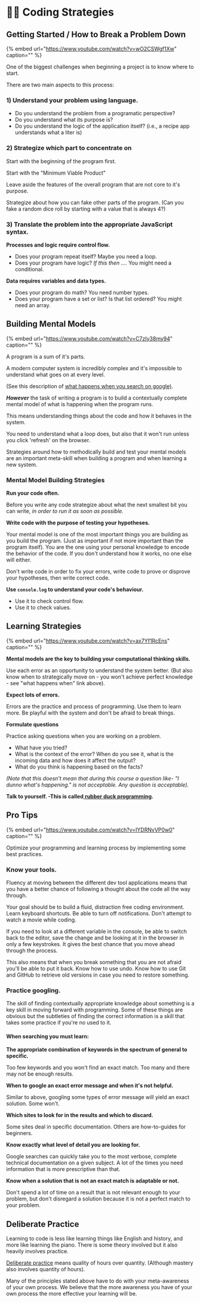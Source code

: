 # 👩‍💻 Coding Strategies

## Getting Started / How to Break a Problem Down

{% embed url="https://www.youtube.com/watch?v=wO2CSWgf1Xw" caption="" %}

One of the biggest challenges when beginning a project is to know where to start.

There are two main aspects to this process:

### 1\) Understand your problem using language.

* Do you understand the problem from a programatic perspective?
* Do you understand what its purpose is?
* Do you understand the logic of the application itself? \(i.e., a recipe app understands what a liter is\)

### 2\) Strategize which part to concentrate on

Start with the beginning of the program first.

Start with the "Minimum Viable Product"

Leave aside the features of the overall program that are not core to it's purpose.

Strategize about how you can fake other parts of the program. \(Can you fake a random dice roll by starting with a value that is always 4?\)

### 3\) Translate the problem into the appropriate JavaScript syntax.

**Processes and logic require control flow.**

* Does your program repeat itself? Maybe you need a loop.
* Does your program have logic? _If this then ...._ You might need a conditional.

**Data requires variables and data types.**

* Does your program do math? You need number types.
* Does your program have a set or list? Is that list ordered? You might need an array.

## Building Mental Models

{% embed url="https://www.youtube.com/watch?v=C7zIy38my94" caption="" %}

A program is a sum of it's parts.

A modern computer system is incredibly complex and it's impossible to understand what goes on at every level.

\(See this description of [what happens when you search on google\)](https://github.com/alex/what-happens-when).

_**However**_ the task of writing a program is to build a contextually complete mental model of what is happening when the program runs.

This means understanding things about the code and how it behaves in the system.

You need to understand what a loop does, but also that it won't run unless you click 'refresh' on the browser.

Strategies around how to methodically build and test your mental models are an important meta-skill when building a program and when learning a new system.

### Mental Model Building Strategies

**Run your code often.**

Before you write any code strategize about what the next smallest bit you can write, _in order to run it as soon as possible._

**Write code with the purpose of testing your hypotheses.**

Your mental model is one of the most important things you are building as you build the program. \(Just as important if not more important than the program itself\). You are the one using your personal knowledge to encode the behavior of the code. If you don't understand how it works, no one else will either.

Don't write code in order to fix your errors, write code to prove or disprove your hypotheses, then write correct code.

**Use `console.log` to understand your code's behaviour.**

* Use it to check control flow.
* Use it to check values.

## Learning Strategies

{% embed url="https://www.youtube.com/watch?v=ax7Yf1RcEns" caption="" %}

**Mental models are the key to building your computational thinking skills.**

Use each error as an opportunity to understand the system better. \(But also know when to strategically move on - you won't achieve perfect knowledge - see "what happens when" link above\).

**Expect lots of errors.**

Errors are the practice and process of programming. Use them to learn more. Be playful with the system and don't be afraid to break things.

**Formulate questions**

Practice asking questions when you are working on a problem.

* What have you tried?
* What is the context of the error? When do you see it, what is the incoming data and how does it affect the output?
* What do you think is happening based on the facts?

_\(Note that this doesn't mean that during this course a question like- "I dunno what's happening." is not acceptable. Any question is acceptable\)._

**Talk to yourself. -This is called**[ **rubber duck programming**](https://rubberduckdebugging.com/)**.**

## Pro Tips

{% embed url="https://www.youtube.com/watch?v=IYDRNvVP0w0" caption="" %}

Optimize your programming and learning process by implementing some best practices.

### Know your tools.

Fluency at moving between the different dev tool applications means that you have a better chance of following a thought about the code all the way through.

Your goal should be to build a fluid, distraction free coding environment. Learn keyboard shortcuts. Be able to turn off notifications. Don't attempt to watch a movie while coding.

If you need to look at a different variable in the console, be able to switch back to the editor, save the change and be looking at it in the browser in only a few keystrokes. It gives the best chance that you move ahead through the process.

This also means that when you break something that you are not afraid you'll be able to put it back. Know how to use undo. Know how to use Git and GitHub to retrieve old versions in case you need to restore something.

### Practice googling.

The skill of finding contextually appropriate knowledge about something is a key skill in moving forward with programming. Some of these things are obvious but the subtleties of finding the correct information is a skill that takes some practice if you're no used to it.

#### When searching you must learn:

**The appropriate combination of keywords in the spectrum of general to specific.**

Too few keywords and you won't find an exact match. Too many and there may not be enough results.

**When to google an exact error message and when it's not helpful.**

Similar to above, googling some types of error message will yield an exact solution. Some won't.

**Which sites to look for in the results and which to discard.**

Some sites deal in specific documentation. Others are how-to-guides for beginners.

**Know exactly what level of detail you are looking for.**

Google searches can quickly take you to the most verbose, complete technical documentation on a given subject. A lot of the times you need information that is more prescriptive than that.

**Know when a solution that is not an exact match is adaptable or not.**

Don't spend a lot of time on a result that is not relevant enough to your problem, but don't disregard a solution because it is not a perfect match to your problem.

## Deliberate Practice

Learning to code is less like learning things like English and history, and more like learning the piano. There is some theory involved but it also heavily involves practice.

[Deliberate practice](https://en.wikipedia.org/wiki/Practice_%28learning_method%29#Deliberate_practice) means quality of hours over quantity. \(Although mastery also involves quantity of hours\).

Many of the principles stated above have to do with your meta-awareness of your own process. We believe that the more awareness you have of your own process the more effective your learning will be.

